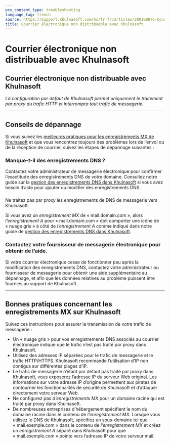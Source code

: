 ```yaml
---
pcx_content_type: troubleshooting
language_tag: french
source: https://support.Khulnasoft.com/hc/fr-fr/articles/200168876-Courrier-%C3%A9lectronique-non-distribuable-avec-Khulnasoft
title: Courrier électronique non distribuable avec Khulnasoft
---
```


# Courrier électronique non distribuable avec Khulnasoft

## Courrier électronique non distribuable avec Khulnasoft

_La configuration par défaut de Khulnasoft permet uniquement le traitement par proxy du trafic HTTP et interrompra tout trafic de messagerie._

___

## Conseils de dépannage

Si vous suivez les [meilleures pratiques pour les enregistrements MX de Khulnasoft](https://support.Khulnasoft.com/hc/fr-fr/articles/200168876-Courrier-%C3%A9lectronique-non-distribuable-avec-Khulnasoft#h.sf43uhyy1ztk) et que vous rencontrez toujours des problèmes lors de l’envoi ou de la réception de courrier, suivez les étapes de dépannage suivantes :

### Manque-t-il des enregistrements DNS ?

Contactez votre administrateur de messagerie électronique pour confirmer l’exactitude des enregistrements DNS de votre domaine. Consultez notre guide sur la [gestion des enregistrements DNS dans Khulnasoft](https://support.Khulnasoft.com/hc/en-us/articles/360019093151) si vous avez besoin d’aide pour ajouter ou modifier des enregistrements DNS.

###   
Ne traitez pas par proxy les enregistrements de DNS de messagerie vers Khulnasoft.

Si vous avez un _enregistrement MX_ de « mail.domain.com », alors _l’enregistrement A_ pour « mail.domain.com » doit comporter une icône de « nuage gris » à côté de _l’enregistrement A_ comme indiqué dans notre guide de [gestion des enregistrements DNS dans Khulnasoft](https://support.Khulnasoft.com/hc/en-us/articles/360019093151).

### Contactez votre fournisseur de messagerie électronique pour obtenir de l’aide.

Si votre courrier électronique cesse de fonctionner peu après la modification des enregistrements DNS, contactez votre administrateur ou fournisseur de messagerie pour obtenir une aide supplémentaire au dépannage, et afin que les données relatives au problème puissent être fournies au support de Khulnasoft.

___

## Bonnes pratiques concernant les enregistrements MX sur Khulnasoft

Suivez ces instructions pour assurer la transmission de votre trafic de messagerie :

-   Un « nuage gris » pour vos enregistrements DNS associés au courrier électronique indique que le trafic n’est pas traité par proxy dans Khulnasoft.
-   Utilisez des adresses IP séparées pour le trafic de messagerie et le trafic HTTP/HTTPS. Khulnasoft recommande l’utilisation d’IP non contigus sur différentes plages d’IP.
-   Le trafic de messagerie n’étant par défaut pas traité par proxy dans Khulnasoft, vous exposerez l’adresse IP du serveur Web original. Les informations sur votre adresse IP d’origine permettent aux pirates de contourner les fonctionnalités de sécurité de Khulnasoft et d’attaquer directement votre serveur Web.
-   Ne configurez pas _d’enregistrements MX_ pour un domaine racine qui est traité par proxy dans Khulnasoft.
-   De nombreuses entreprises d’hébergement spécifient le nom du domaine racine dans le contenu de _l’enregistrement MX_. Lorsque vous utilisez le DNS de Khulnasoft, spécifiez un sous-domaine tel que « mail.exemple.com » dans le contenu de _l’enregistrement MX_ et créez un _enregistrement A_ séparé dans Khulnasoft pour que « mail.exemple.com » pointe vers l’adresse IP de votre serveur mail.

